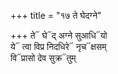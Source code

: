 +++
title = "१७ ते घेदग्ने"

+++
ते᳓ घे᳓द् अग्ने सुआधि᳓यो  
ये᳓ त्वा विप्र निदधिरे᳓ नृच᳓क्षसम्  
वि᳓प्रासो देव सुक्र᳓तुम्